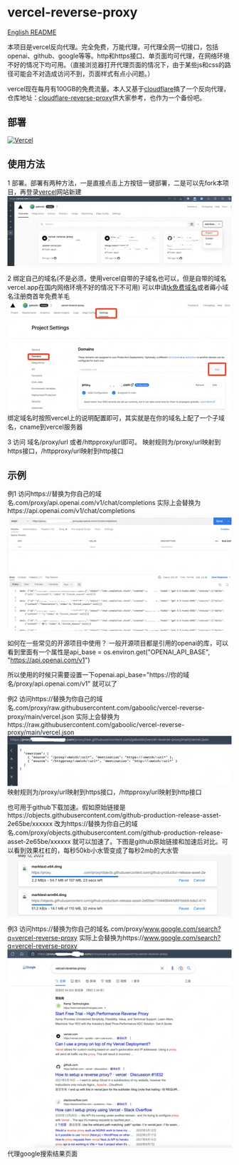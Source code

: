 # vercel-reverse-proxy
[English README](./README_EN.md)

本项目是vercel反向代理。完全免费，万能代理，可代理全网一切接口，包括openai、github、google等等。http和https接口、单页面均可代理，在网络环境不好的情况下均可用。（直接浏览器打开代理页面的情况下，由于某些js和css的路径可能会不对造成访问不到，页面样式有点小问题。）

vercel现在每月有100GB的免费流量。本人又基于[cloudflare](https://www.cloudflare.com/)搞了一个反向代理，仓库地址：[cloudflare-reverse-proxy](https://github.com/gaboolic/cloudflare-reverse-proxy)供大家参考，也作为一个备份吧。

## 部署
[![Vercel](https://vercel.com/button)](https://vercel.com/import/project?template=https://github.com/gaboolic/vercel-reverse-proxy)


## 使用方法
1 部署。部署有两种方法，一是直接点击上方按钮一键部署，二是可以先fork本项目，再登录[vercel](https://vercel.com/)网站新建
![新建项目](img/newproject.png)

2 绑定自己的域名(不是必须，使用vercel自带的子域名也可以，但是自带的域名vercel.app在国内网络环境不好的情况下不可用) 可以申请[tk免费域名](http://www.dot.tk/)或者薅小域名注册商首年免费羊毛
![绑定域名](img/domain.png)
绑定域名时按照vercel上的说明配置即可，其实就是在你的域名上配了一个子域名，cname到vercel服务器

3 访问 域名/proxy/url  或者/httpproxy/url即可。
映射规则为/proxy/url映射到https接口，/httpproxy/url映射到http接口

## 示例
例1 访问https://替换为你自己的域名.com/proxy/api.openai.com/v1/chat/completions 
实际上会替换为https://api.openai.com/v1/chat/completions
![demo1](img/demo1.png)

如何在一些常见的开源项目中使用？
一般开源项目都是引用的openai的库，可以看到里面有一个属性是api_base = os.environ.get("OPENAI_API_BASE", "https://api.openai.com/v1")

所以使用的时候只需要设置一下openai.api_base="https://你的域名/proxy/api.openai.com/v1" 就可以了

例2 访问https://替换为你自己的域名.com/proxy/raw.githubusercontent.com/gaboolic/vercel-reverse-proxy/main/vercel.json
实际上会替换为https://raw.githubusercontent.com/gaboolic/vercel-reverse-proxy/main/vercel.json
![demo2](img/demo2.png)
映射规则为/proxy/url映射到https接口，/httpproxy/url映射到http接口

也可用于github下载加速。假如原始链接是https://objects.githubusercontent.com/github-production-release-asset-2e65be/xxxxxx 
改为https://替换为你自己的域名.com/proxy/objects.githubusercontent.com/github-production-release-asset-2e65be/xxxxxx 就可以加速了。下图是github原始链接和加速后对比。可以看到效果杠杠的，每秒50kb小水管变成了每秒2mb的大水管
![github-download](img/github-download.png)

例3 访问https://替换为你自己的域名.com/proxy/www.google.com/search?q=vercel-reverse-proxy
实际上会替换为https://www.google.com/search?q=vercel-reverse-proxy
![demo3](img/demo3.png)
代理google搜索结果页面
